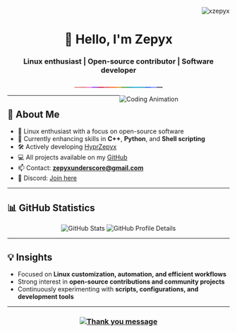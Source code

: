 <p align="right">
  <img src="https://komarev.com/ghpvc/?username=xzepyx&label=Profile%20views&color=0e75b6&size=24&style=flat" alt="xzepyx" />
</p>

<h1 align="center">👋 Hello, I'm Zepyx</h1>
<h3 align="center">Linux enthusiast | Open-source contributor | Software developer</h3>

<p align="center">
  <img src="https://raw.githubusercontent.com/JaKooLit/Hyprland-Dots/main/assets/latte.png" width="200" />
</p>

<img align="right" width="250" src="https://user-images.githubusercontent.com/74038190/212750999-42ff8a64-dad8-4772-9648-849968543991.gif" alt="Coding Animation">

---

## 🔹 About Me

- 🔭 Linux enthusiast with a focus on open-source software  
- 🌱 Currently enhancing skills in **C++**, **Python**, and **Shell scripting**  
- 🛠️ Actively developing [HyprZepyx](https://github.com/xzepyx/HyprZepyx)  
- 💻 All projects available on my [GitHub](https://github.com/xzepyx?tab=repositories)  
- 📫 Contact: **zepyxunderscore@gmail.com**  
- 💬 Discord: [Join here](https://discord.gg/yz9CRjQsc)  

---

## 📊 GitHub Statistics

<p align="center">
  <img src="http://github-profile-summary-cards.vercel.app/api/cards/stats?username=xzepyx&theme=tokyonight" alt="GitHub Stats" />
  <img src="http://github-profile-summary-cards.vercel.app/api/cards/profile-details?username=xzepyx&theme=tokyonight" alt="GitHub Profile Details" />
</p>

---

## 💡 Insights

- Focused on **Linux customization, automation, and efficient workflows**  
- Strong interest in **open-source contributions and community projects**  
- Continuously experimenting with **scripts, configurations, and development tools**  

---

<h3 align="center">
  <a href="https://git.io/typing-svg">
    <img src="https://readme-typing-svg.herokuapp.com?font=Fantasque+Sans+Mono&weight=700&size=28&pause=1000&color=0e75b6&center=true&width=600&lines=Thank+you+for+visiting!;Always+keep+learning+and+building" alt="Thank you message" />
  </a>
</h3>
